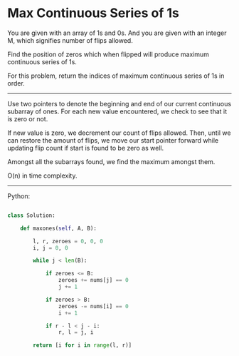 # Max Continuous Series of 1s

You are given with an array of 1s and 0s. And you are given with an integer M,
which signifies number of flips allowed.

Find the position of zeros which when flipped will produce maximum continuous
series of 1s.

For this problem, return the indices of maximum continuous series of 1s in
order.

---

Use two pointers to denote the beginning and end of our current continuous
subarray of ones. For each new value encountered, we check to see that it is
zero or not.

If new value is zero, we decrement our count of flips allowed. Then, until we
can restore the amount of flips, we move our start pointer forward while
updating flip count if start is found to be zero as well.

Amongst all the subarrays found, we find the maximum amongst them.

O(n) in time complexity.

---

Python:

```python

class Solution:

    def maxones(self, A, B):

        l, r, zeroes = 0, 0, 0
        i, j = 0, 0

        while j < len(B):

            if zeroes <= B:
                zeroes += nums[j] == 0
                j += 1

            if zeroes > B:
                zeroes -= nums[i] == 0
                i += 1

            if r - l < j - i:
                r, l = j, i

        return [i for i in range(l, r)]
```
